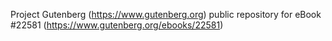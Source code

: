Project Gutenberg (https://www.gutenberg.org) public repository for eBook #22581 (https://www.gutenberg.org/ebooks/22581)
